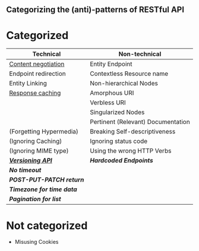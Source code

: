 Categorizing the (anti)-patterns of RESTful API
---

# Categorized

|Technical                          |Non-technical                      |
|-----------------------------------|-----------------------------------|
|[Content negotiation](https://github.com/huntertran/concordia-thesis-topic/blob/main/justifications/ContentNegotiation/ContentNegotiation.md)|Entity Endpoint                    |
|Endpoint redirection               |Contextless Resource name          |
|Entity Linking                     |Non-hierarchical Nodes             |
|[Response caching](https://github.com/huntertran/concordia-thesis-topic/blob/main/justifications/ResponseCaching/ResponseCaching.md)                   |Amorphous URI                      |
|                                   |Verbless URI                       |
|                                   |Singularized Nodes                 |
|                                   |Pertinent (Relevant) Documentation |
|(Forgetting Hypermedia)            |Breaking Self-descriptiveness      |
|(Ignoring Caching)                 |Ignoring status code               |
|(Ignoring MIME type)               |Using the wrong HTTP Verbs         |
|[**_Versioning API_**](https://github.com/huntertran/concordia-thesis-topic/blob/main/justifications/ApiVersioning/ApiVersioning.md)|**_Hardcoded Endpoints_**          |
|**_No timeout_**                   |                                   |
|**_POST-PUT-PATCH return_**        |                                   |
|**_Timezone for time data_**       |                                   |
|**_Pagination for list_**          |                                   |

# Not categorized

* Misusing Cookies
